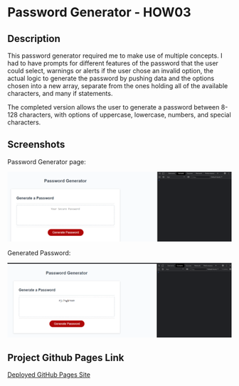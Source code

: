 # Password Generator - HOW03

## Description

This password generator required me to make use of multiple concepts. I had to have prompts for different features of the password that the user could select, warnings or alerts if the user chose an invalid option, the actual logic to generate the password by pushing data and the options chosen into a new array, separate from the ones holding all of the available characters, and many if statements.

The completed version allows the user to generate a password between 8-128 characters, with options of uppercase, lowercase, numbers, and special characters.

## Screenshots

Password Generator page:

![Alt text](./Assets/images/generatorscreenshot.png "Generator Screenshot")

Generated Password:

![Alt text](./Assets/images/generated.png "Generated Password")

## Project Github Pages Link

[Deployed GitHub Pages Site](https://leon3005.github.io/Password_Generator/)
